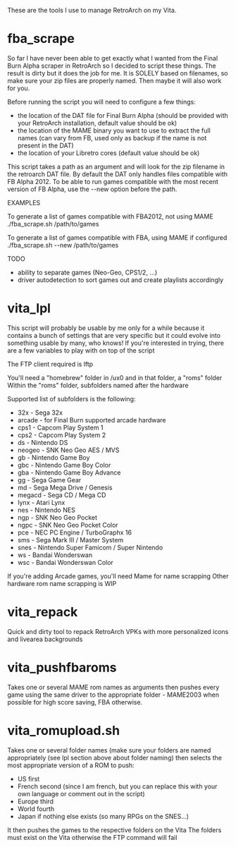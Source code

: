 These are the tools I use to manage RetroArch on my Vita.

# fba_scrape

So far I have never been able to get exactly what I wanted from the Final Burn Alpha scraper in RetroArch so I decided to script these things. The result is dirty but it does the job for me. It is SOLELY based on filenames, so make sure your zip files are properly named. Then maybe it will also work for you.

Before running the script you will need to configure a few things: 
- the location of the DAT file for Final Burn Alpha (should be provided with your RetroArch installation, default value should be ok)
- the location of the MAME binary you want to use to extract the full names (can vary from FB, used only as backup if the name is not present in the DAT)
- the location of your Libretro cores (default value should be ok)

This script takes a path as an argument and will look for the zip filename in the retroarch DAT file. By default the DAT only handles files compatible with FB Alpha 2012. To be able to run games compatible with the most recent version of FB Alpha, use the --new option before the path.

EXAMPLES

To generate a list of games compatible with FBA2012, not using MAME
./fba_scrape.sh /path/to/games

To generate a list of games compatible with FBA, using MAME if configured
./fba_scrape.sh --new /path/to/games

TODO

- ability to separate games (Neo-Geo, CPS1/2, ...)
- driver autodetection to sort games out and create playlists accordingly

# vita_lpl

This script will probably be usable by me only for a while because it contains a bunch of settings that are very specific but it could evolve into something usable by many, who knows!
If you're interested in trying, there are a few variables to play with on top of the script

The FTP client required is lftp

You'll need a "homebrew" folder in /ux0 and in that folder, a "roms" folder
Within the "roms" folder, subfolders named after the hardware

Supported list of subfolders is the following:

- 32x - Sega 32x
- arcade - for Final Burn supported arcade hardware
- cps1 - Capcom Play System 1
- cps2 - Capcom Play System 2
- ds - Nintendo DS
- neogeo - SNK Neo Geo AES / MVS
- gb - Nintendo Game Boy
- gbc - Nintendo Game Boy Color
- gba - Nintendo Game Boy Advance
- gg - Sega Game Gear
- md - Sega Mega Drive / Genesis
- megacd - Sega CD / Mega CD
- lynx - Atari Lynx
- nes - Nintendo NES
- ngp - SNK Neo Geo Pocket
- ngpc - SNK Neo Geo Pocket Color
- pce - NEC PC Engine / TurboGraphx 16
- sms - Sega Mark III / Master System
- snes - Nintendo Super Famicom / Super Nintendo
- ws - Bandai Wonderswan
- wsc - Bandai Wonderswan Color

If you're adding Arcade games, you'll need Mame for name scrapping
Other hardware rom name scrapping is WIP

# vita_repack

Quick and dirty tool to repack RetroArch VPKs with more personalized icons and livearea backgrounds

# vita_pushfbaroms

Takes one or several MAME rom names as arguments then pushes every game using the same driver to the appropriate folder - MAME2003 when possible for high score saving, FBA otherwise.

# vita_romupload.sh

Takes one or several folder names (make sure your folders are named appropriately (see lpl section above about folder naming) then selects the most appropriate version of a ROM to push:

- US first
- French second (since I am french, but you can replace this with your own language or comment out in the script)
- Europe third
- World fourth
- Japan if nothing else exists (so many RPGs on the SNES...)

It then pushes the games to the respective folders on the Vita
The folders must exist on the Vita otherwise the FTP command will fail
